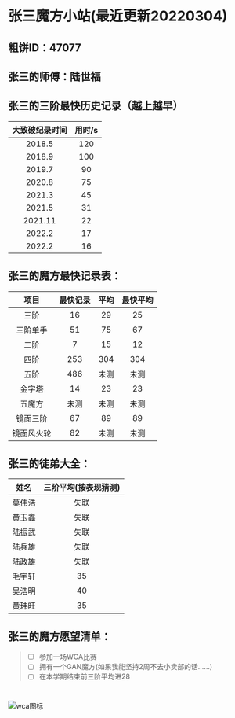 # 张三魔方小站(最近更新20220304)
## 粗饼ID：47077
## 张三的师傅：陆世福
## 张三的三阶最快历史记录（越上越早）
| 大致破纪录时间 | 用时/s |
| :----------: | :---: |
| 2018.5 | 120 |
| 2018.9 | 100 |
| 2019.7 | 90 |
| 2020.8 | 75 |
| 2021.3 | 45 |
| 2021.5 | 31 |
| 2021.11 | 22 |
| 2022.2 | 17 |
| 2022.2 | 16 |
## 张三的魔方最快记录表：
| 项目 | 最快记录 | 平均 | 最快平均 |
| :-----: | :----: | :----: | :---: |
| 三阶 | 16 | 29 | 25 |
| 三阶单手 | 51 | 75 | 67 |
| 二阶 | 7 | 15 | 12 |
| 四阶 | 253 | 304 | 304 |
| 五阶 | 486 | 未测 | 未测 |
| 金字塔 | 14 | 23 | 23 |
| 五魔方 | 未测 | 未测 | 未测 |
| 镜面三阶 | 67 | 89 | 89 |
| 镜面风火轮 | 82 | 未测 | 未测 |
## 张三的徒弟大全：
| 姓名 | 三阶平均(按表现猜测) |
| :---: | :---: |
| 莫伟浩 | 失联 |
| 黄玉鑫 | 失联 |
| 陆振武 | 失联 |
| 陆兵雄 | 失联 |
| 陆政雄 | 失联 |
| 毛宇轩 | 35 |
| 吴浩明 | 40 |
| 黄玮旺 | 35 |
## 张三的魔方愿望清单：
> - [ ] 参加一场WCA比赛
> - [ ] 拥有一个GAN魔方(如果我能坚持2周不去小卖部的话……)
> - [ ] 在本学期结束前三阶平均进28
#  
![wca图标](https://www.worldcubeassociation.org/assets/WCA%20Logo%202020-dacb67d012ad8fdf646e78159e7fcac40d11dab6b3828e790b00fbf67e4dcb88.svg)
